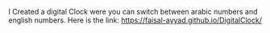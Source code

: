 I Created a digital Clock were you can switch between arabic numbers and english numbers. Here is the link: https://faisal-ayyad.github.io/DigitalClock/ 
